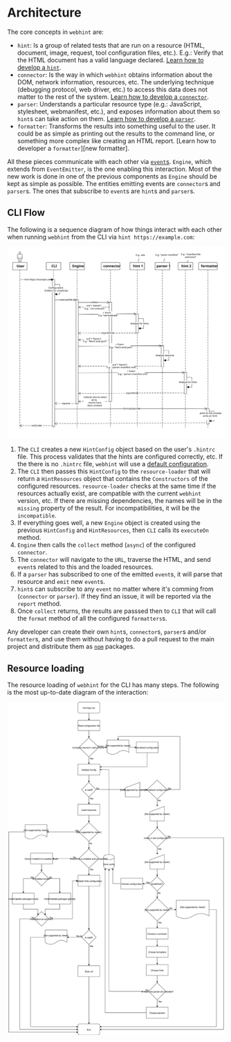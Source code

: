 # Architecture

The core concepts in `webhint` are:

* `hint`: Is a group of related tests that are run on a resource (HTML,
  document, image, request, tool configuration files, etc.). E.g.: Verify that
  the HTML document has a valid language declared. [Learn how to develop a
  `hint`][new hint].
* `connector`: Is the way in which `webhint` obtains information about the DOM,
  network information, resources, etc. The underlying technique (debugging
  protocol, web driver, etc.) to access this data does not matter to the rest of
  the system. [Learn how to develop a `connector`][new connector].
* `parser`: Understands a particular resource type (e.g.: JavaScript,
  stylesheet, webmanifest, etc.), and exposes information about them so `hint`s
  can take action on them. [Learn how to develop a `parser`][new parser].
* `formatter`: Transforms the results into something useful to the user. It
  could be as simple as printing out the results to the command line, or
  something more complex like creating an HTML report. [Learn how to developer a
  `formatter`][new formatter].

All these pieces communicate with each other via [`event`s][events]. `Engine`,
which extends from `EventEmitter`, is the one enabling this interaction. Most of
the new work is done in one of the previous components as `Engine` should be
kept as simple as possible. The entities emitting events are `connector`s and
`parser`s. The ones that subscribe to `event`s are `hint`s and `parser`s.

## CLI Flow

The following is a sequence diagram of how things interact with each other when
running `webhint` from the CLI via `hint https://example.com`:

[![webhint's architecture](images/sequence.svg)](images/sequence.svg)

1. The `CLI` creates a new `HintConfig` object based on the user's `.hintrc`
   file. This process validates that the hints are configured correctly, etc. If
   the there is no `.hintrc` file, `webhint` will use a [default
   configuration][default configuration].
1. The `CLI` then passes this `HintConfig` to the `resource-loader` that will
   return a `HintResources` object that contains the `Constructors` of the
   configured resources. `resource-loader` checks at the same time if the
   resources actually exist, are compatible with the current `webhint` version,
   etc. If there are missing dependencies, the names will be in the `missing`
   property of the result. For incompatibilities, it will be the `incompatible`.
1. If everything goes well, a new `Engine` object is created using the previous
   `HintConfig` and `HintResources`, then `CLI` calls its `executeOn` method.
1. `Engine` then calls the `collect` method (`async`) of the configured
   `connector`.
1. The `connector` will navigate to the `URL`, traverse the HTML, and send
   `event`s related to this and the loaded resources.
1. If a `parser` has subscribed to one of the emitted `event`s, it will parse
   that resource and `emit` new `event`s.
1. `hint`s can subscribe to any `event` no matter where it's comming from
   (`connector` or `parser`). If they find an issue, it will be reported via the
   `report` method.
1. Once `collect` returns, the results are passsed then to `CLI` that will call
   the `format` method of all the configured `formatters`s.

Any developer can create their own `hint`s, `connector`s, `parser`s and/or
`formatter`s, and use them without having to do a pull request to the main
project and distribute them as [`npm`][npm] packages.

## Resource loading

The resource loading of `webhint` for the CLI has many steps. The following is
the most up-to-date diagram of the interaction:

[![webhint's flow diagram](images/cli.svg)](images/cli.svg)

<!-- Link labels: -->

[default configuration]: ../../user-guide/#default-configuration
[events]: ./events/
[new connector]: ../how-to/connector/
[newformatter]:../how-to/formatter/
[new parser]: ../how-to/parser/
[new hint]: ../how-to/hint/
[npm]: https://www.npmjs.com/
[typescript]: https://www.typescriptlang.org/
